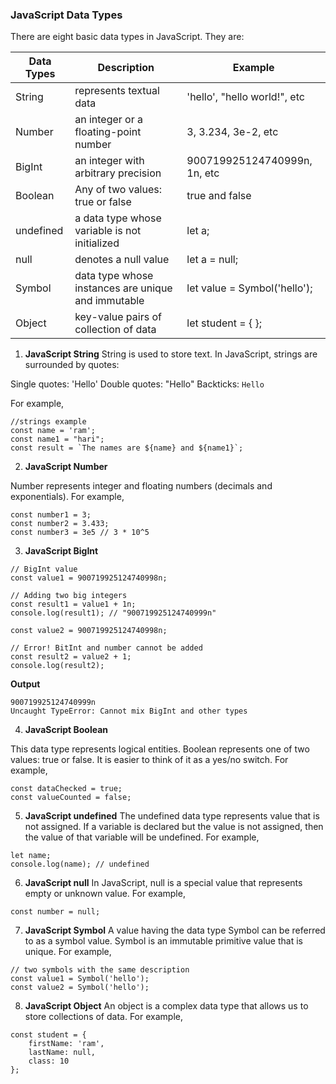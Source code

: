 ### JavaScript Data Types
There are eight basic data types in JavaScript. They are:

| Data Types | Description | Example |
| --- | ---- | -------- |
| String | represents textual data | 'hello', "hello world!", etc |
| Number | an integer or a floating-point number | 3, 3.234, 3e-2, etc |
| BigInt | an integer with arbitrary precision | 900719925124740999n, 1n, etc |
| Boolean | Any of two values: true or false | true and false |
| undefined | a data type whose variable is not initialized | let a; |
| null | denotes a null value | let a = null; |
| Symbol | data type whose instances are unique and immutable | let value = Symbol('hello');|
| Object | key-value pairs of collection of data | let student = { }; |

1.  **JavaScript String**
String is used to store text. In JavaScript, strings are surrounded by quotes:

Single quotes: 'Hello'
Double quotes: "Hello"
Backticks: `Hello`

For example,

```node
//strings example
const name = 'ram';
const name1 = "hari";
const result = `The names are ${name} and ${name1}`;
```

2.  **JavaScript Number**

Number represents integer and floating numbers (decimals and exponentials). For example,

```node
const number1 = 3;
const number2 = 3.433;
const number3 = 3e5 // 3 * 10^5
```

3.  **JavaScript BigInt**


```node
// BigInt value
const value1 = 900719925124740998n;

// Adding two big integers
const result1 = value1 + 1n;
console.log(result1); // "900719925124740999n"

const value2 = 900719925124740998n;

// Error! BitInt and number cannot be added
const result2 = value2 + 1; 
console.log(result2); 
```

**Output**

```node
900719925124740999n
Uncaught TypeError: Cannot mix BigInt and other types
```

4.  **JavaScript Boolean**

This data type represents logical entities. Boolean represents one of two values: true or false. It is easier to think of it as a yes/no switch. For example,

```node
const dataChecked = true;
const valueCounted = false;
```

5.  **JavaScript undefined**
The undefined data type represents value that is not assigned. If a variable is declared but the value is not assigned, then the value of that variable will be undefined. For example,


```node
let name;
console.log(name); // undefined
```

6.  **JavaScript null**
In JavaScript, null is a special value that represents empty or unknown value. For example,

```node
const number = null;
```

7.  **JavaScript Symbol**
A value having the data type Symbol can be referred to as a symbol value. Symbol is an immutable primitive value that is unique. For example,
```node
// two symbols with the same description
const value1 = Symbol('hello');
const value2 = Symbol('hello');
```

8.  **JavaScript Object**
An object is a complex data type that allows us to store collections of data. For example,

```node
const student = {
    firstName: 'ram',
    lastName: null,
    class: 10
};
```













